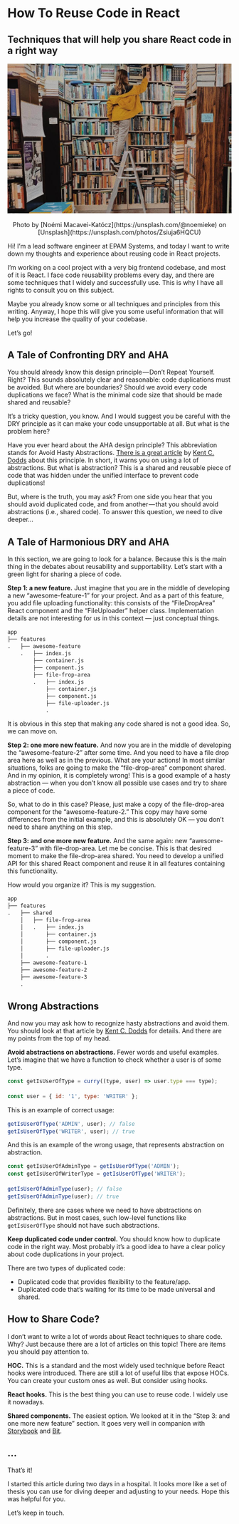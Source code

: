 # How To Reuse Code in React

## Techniques that will help you share React code in a right way

![Cover](/content/blog/posts/how-to-reuse-code-in-react/cover.jpg)
<center>Photo by [Noémi Macavei-Katócz](https://unsplash.com/@noemieke) on [Unsplash](https://unsplash.com/photos/Zsiuja6HQCU)</center>

Hi! I’m a lead software engineer at EPAM Systems, and today I want to write down my thoughts and experience about reusing code in React projects.

I’m working on a cool project with a very big frontend codebase, and most of it is React. I face code reusability problems every day, and there are some techniques that I widely and successfully use. This is why I have all rights to consult you on this subject.

Maybe you already know some or all techniques and principles from this writing. Anyway, I hope this will give you some useful information that will help you increase the quality of your codebase.

Let’s go!

## A Tale of Confronting DRY and AHA

You should already know this design principle — Don’t Repeat Yourself. Right? This sounds absolutely clear and reasonable: code duplications must be avoided. But where are boundaries? Should we avoid every code duplications we face? What is the minimal code size that should be made shared and reusable?

It’s a tricky question, you know. And I would suggest you be careful with the DRY principle as it can make your code unsupportable at all. But what is the problem here?

Have you ever heard about the AHA design principle? This abbreviation stands for Avoid Hasty Abstractions. [There is a great article](https://kentcdodds.com/blog/aha-programming) by [Kent C. Dodds](https://kentcdodds.com/) about this principle. In short, it warns you on using a lot of abstractions. But what is abstraction? This is a shared and reusable piece of code that was hidden under the unified interface to prevent code duplications!

But, where is the truth, you may ask? From one side you hear that you should avoid duplicated code, and from another — that you should avoid abstractions (i.e., shared code). To answer this question, we need to dive deeper…

## A Tale of Harmonious DRY and AHA

In this section, we are going to look for a balance. Because this is the main thing in the debates about reusability and supportability. Let’s start with a green light for sharing a piece of code.

**Step 1: a new feature.** Just imagine that you are in the middle of developing a new “awesome-feature-1” for your project. And as a part of this feature, you add file uploading functionality: this consists of the “FileDropArea” React component and the “FileUploader” helper class. Implementation details are not interesting for us in this context — just conceptual things.

```
app
├── features
.   ├── awesome-feature
    .   ├── index.js
        ├── container.js
        ├── component.js
        ├── file-frop-area
        .   ├── index.js
            ├── container.js
            ├── component.js
            ├── file-uploader.js
            .
```

It is obvious in this step that making any code shared is not a good idea. So, we can move on.

**Step 2: one more new feature.** And now you are in the middle of developing the “awesome-feature-2” after some time. And you need to have a file drop area here as well as in the previous. What are your actions! In most similar situations, folks are going to make the “file-drop-area” component shared. And in my opinion, it is completely wrong! This is a good example of a hasty abstraction — when you don’t know all possible use cases and try to share a piece of code.

So, what to do in this case? Please, just make a copy of the file-drop-area component for the “awesome-feature-2.” This copy may have some differences from the initial example, and this is absolutely OK — you don’t need to share anything on this step.

**Step 3: and one more new feature.** And the same again: new “awesome-feature-3” with file-drop-area. Let me be concise. This is that desired moment to make the file-drop-area shared. You need to develop a unified API for this shared React component and reuse it in all features containing this functionality.

How would you organize it? This is my suggestion.

```
app
├── features
.   ├── shared
    │   ├── file-frop-area
    │   .   ├── index.js
    │       ├── container.js
    │       ├── component.js
    │       ├── file-uploader.js
    │       .
    ├── awesome-feature-1
    ├── awesome-feature-2
    ├── awesome-feature-3
    .
```

## Wrong Abstractions

And now you may ask how to recognize hasty abstractions and avoid them. You should look at that article by [Kent C. Dodds](https://kentcdodds.com/) for details. And there are my points from the top of my head.

**Avoid abstractions on abstractions.** Fewer words and useful examples. Let’s imagine that we have a function to check whether a user is of some type.

```js
const getIsUserOfType = curry((type, user) => user.type === type);

const user = { id: '1', type: 'WRITER' };
```

This is an example of correct usage:

```js
getIsUserOfType('ADMIN', user); // false
getIsUserOfType('WRITER', user); // true
```

And this is an example of the wrong usage, that represents abstraction on abstraction.

```js
const getIsUserOfAdminType = getIsUserOfType('ADMIN');
const getIsUserOfWriterType = getIsUserOfType('WRITER');

getIsUserOfAdminType(user); // false
getIsUserOfAdminType(user); // true
```

Definitely, there are cases where we need to have abstractions on abstractions. But in most cases, such low-level functions like `getIsUserOfType` should not have such abstractions.

**Keep duplicated code under control.** You should know how to duplicate code in the right way. Most probably it’s a good idea to have a clear policy about code duplications in your project.

There are two types of duplicated code:

- Duplicated code that provides flexibility to the feature/app.
- Duplicated code that’s waiting for its time to be made universal and shared.

## How to Share Code?

I don’t want to write a lot of words about React techniques to share code. Why? Just because there are a lot of articles on this topic! There are items you should pay attention to.

**HOC.** This is a standard and the most widely used technique before React hooks were introduced. There are still a lot of useful libs that expose HOCs. You can create your custom ones as well. But consider using hooks.

**React hooks.** This is the best thing you can use to reuse code. I widely use it nowadays.

**Shared components.** The easiest option. We looked at it in the “Step 3: and one more new feature” section. It goes very well in companion with [Storybook](https://storybook.js.org/) and [Bit](https://bit.dev/).


## ...

That’s it!

I started this article during two days in a hospital. It looks more like a set of thesis you can use for diving deeper and adjusting to your needs. Hope this was helpful for you.

Let’s keep in touch.
